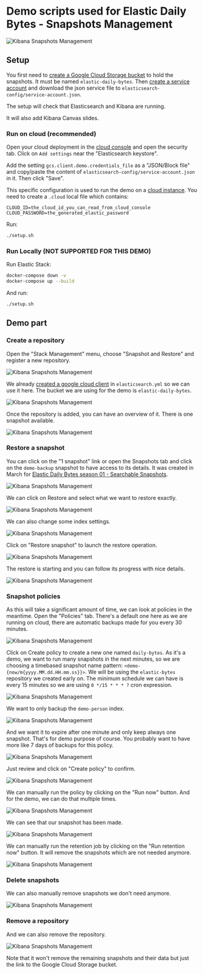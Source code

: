 # Demo scripts used for Elastic Daily Bytes - Snapshots Management

![Kibana Snapshots Management](images/00-talk.png "Kibana Snapshots Management")

## Setup

You first need to [create a Google Cloud Storage bucket](https://www.elastic.co/guide/en/elasticsearch/plugins/current/repository-gcs-usage.html#repository-gcs-creating-bucket) to hold the snapshots. It must be named `elastic-daily-bytes`.
Then [create a service account](https://www.elastic.co/guide/en/elasticsearch/plugins/current/repository-gcs-usage.html#repository-gcs-using-service-account) and download the json service file to `elasticsearch-config/service-account.json`.

The setup will check that Elasticsearch and Kibana are running.

It will also add Kibana Canvas slides.

### Run on cloud (recommended)

Open your cloud deployment in the [cloud console](https://cloud.elastic.co/deployments) and 
open the security tab. Click on `Add settings` near the "Elasticsearch keystore".

Add the setting `gcs.client.demo.credentials_file` as a "JSON/Block file" and copy/paste the content of 
`elasticsearch-config/service-account.json` in it. Then click "Save".

This specific configuration is used to run the demo on a [cloud instance](https://cloud.elastic.co).
You need to create a `.cloud` local file which contains:

```
CLOUD_ID=the_cloud_id_you_can_read_from_cloud_console
CLOUD_PASSWORD=the_generated_elastic_password
```

Run:

```sh
./setup.sh
```

### Run Locally (NOT SUPPORTED FOR THIS DEMO)

Run Elastic Stack:

```sh
docker-compose down -v
docker-compose up --build
```

And run:

```sh
./setup.sh
```

## Demo part

### Create a repository

Open the "Stack Management" menu, choose "Snapshot and Restore" and register a new repository.

![Kibana Snapshots Management](images/10-add-repo.png "Kibana Snapshots Management")

We already [created a google cloud client](https://www.elastic.co/guide/en/elasticsearch/plugins/current/repository-gcs-client.html) in `elasticsearch.yml` so we can use it here.
The bucket we are using for the demo is `elastic-daily-bytes`.

![Kibana Snapshots Management](images/11-add-repo.png "Kibana Snapshots Management")

Once the repository is added, you can have an overview of it. There is one snapshot available.

![Kibana Snapshots Management](images/12-add-repo.png "Kibana Snapshots Management")

### Restore a snapshot

You can click on the "1 snapshot" link or open the Snapshots tab and click on the `demo-backup` snapshot to have access to its details. It was created in March for [Elastic Daily Bytes season 01 - Searchable Snapshots](https://github.com/dadoonet/demo-searchable-snapshots).

![Kibana Snapshots Management](images/20-restore.png "Kibana Snapshots Management")

We can click on Restore and select what we want to restore exactly.

![Kibana Snapshots Management](images/21-restore.png "Kibana Snapshots Management")

We can also change some index settings.

![Kibana Snapshots Management](images/22-restore.png "Kibana Snapshots Management")

Click on "Restore snapshot" to launch the restore operation.

![Kibana Snapshots Management](images/23-restore.png "Kibana Snapshots Management")

The restore is starting and you can follow its progress with nice details.

![Kibana Snapshots Management](images/24-restore.png "Kibana Snapshots Management")

### Snapshot policies

As this will take a significant amount of time, we can look at policies in the meantime. Open the "Policies" tab. There's a default one here as we are running on cloud, there are automatic backups made for you every 30 minutes.

![Kibana Snapshots Management](images/30-policy.png "Kibana Snapshots Management")

Click on Create policy to create a new one named `daily-bytes`. As it's a demo, we want to run many snapshots in the next minutes, so we are choosing a timebased snapshot name pattern: `<demo-{now/m{yyyy.MM.dd.HH.mm.ss}}>`.
We will be using the `elastic-bytes` repository we created early on. The minimum schedule we can have is every 15 minutes so we are using `0 */15 * * * ?` cron expression.

![Kibana Snapshots Management](images/31-policy.png "Kibana Snapshots Management")

We want to only backup the `demo-person` index.

![Kibana Snapshots Management](images/32-policy.png "Kibana Snapshots Management")

And we want it to expire after one minute and only keep always one snapshot. That's for demo purpose of course. You probably want to have more like 7 days of backups for this policy.

![Kibana Snapshots Management](images/33-policy.png "Kibana Snapshots Management")

Just review and click on "Create policy" to confirm.

![Kibana Snapshots Management](images/34-policy.png "Kibana Snapshots Management")

We can manually run the policy by clicking on the "Run now" button. And for the demo, we can do that multiple times.

![Kibana Snapshots Management](images/35-policy.png "Kibana Snapshots Management")

We can see that our snapshot has been made.

![Kibana Snapshots Management](images/36-policy.png "Kibana Snapshots Management")

We can manually run the retention job by clicking on the "Run retention now" button. It will remove the snapshots which are not needed anymore.

![Kibana Snapshots Management](images/37-policy.png "Kibana Snapshots Management")


### Delete snapshots

We can also manually remove snapshots we don't need anymore.

![Kibana Snapshots Management](images/40-delete-snapshot.png "Kibana Snapshots Management")

### Remove a repository

And we can also remove the repository.

![Kibana Snapshots Management](images/50-delete-repo.png "Kibana Snapshots Management")

Note that it won't remove the remaining snapshots and their data but just the link to the Google Cloud Storage bucket.


